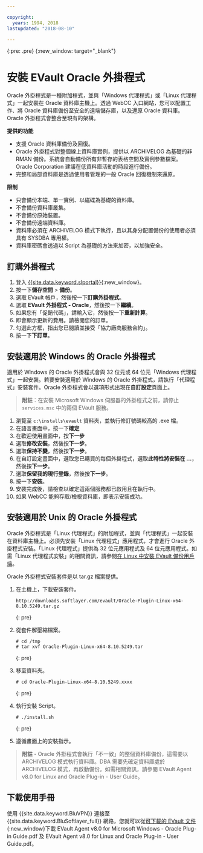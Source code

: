 ```yaml
---

copyright:
  years: 1994, 2018
lastupdated: "2018-08-10"

---
```

{:pre: .pre}
{:new_window: target="_blank"}

# 安裝 EVault Oracle 外掛程式

Oracle 外掛程式是一種附加程式，並與「Windows 代理程式」或「Linux 代理程式」一起安裝在 Oracle 資料庫主機上。透過 WebCC 入口網站，您可以配置工作、將 Oracle 資料庫備份至安全的遠端儲存庫，以及還原 Oracle 資料庫。Oracle 外掛程式會整合至現有的架構。

**提供的功能**

- 支援 Oracle 資料庫備份及回復。
- Oracle 外掛程式對整個線上資料庫實例，提供以 ARCHIVELOG 為基礎的非 RMAN 備份。系統會自動備份所有非暫存的表格空間及實例參數檔案。Oracle Corporation 建議在低資料庫活動的時段進行備份。
- 完整和局部資料庫是透過使用者管理的一般 Oracle 回復機制來還原。

**限制**
- 只會備份本端、單一實例、以磁碟為基礎的資料庫。
- 不會備份資料庫叢集。
- 不會備份原始裝置。
- 不會備份遠端資料庫。
- 資料庫必須在 ARCHIVELOG 模式下執行，且以其身分配置備份的使用者必須具有 SYSDBA 專用權。
- 資料庫密碼會透過以 Script 為基礎的方法來加密，以加強安全。

## 訂購外掛程式

1. 登入 [{{site.data.keyword.slportal}}](https://control.softlayer.com/){:new_window}。
2. 按一下**儲存空間** > **備份**。
3. 選取 EVault 帳戶，然後按一下**訂購外掛程式**。
4. 選取 **EVault 外掛程式 - Oracle**，然後按一下**繼續**。
5. 如果您有「促銷代碼」，請輸入它，然後按一下**重新計算**。
6. 即會顯示更新的費用。請檢閱您的訂單。
7. 勾選此方框，指出您已閱讀並接受「協力廠商服務合約」。 
8. 按一下**下訂單**。

## 安裝適用於 Windows 的 Oracle 外掛程式

適用於 Windows 的 Oracle 外掛程式會與 32 位元或 64 位元「Windows 代理程式」一起安裝。若要安裝適用於 Windows 的 Oracle 外掛程式，請執行「代理程式」安裝套件。Oracle 外掛程式會以選項形式出現在**自訂設定**頁面上。

>**附註**：在安裝 Microsoft Windows 伺服器的外掛程式之前，請停止 `services.msc` 中的兩個 EVault 服務。  

1. 瀏覽至 `c:\installs\evault` 資料夾，並執行修訂號碼較高的 .exe 檔。
2. 在語言畫面中，按一下**確定**
3. 在歡迎使用畫面中，按**下一步**
4. 選取**修改安裝**，然後按**下一步**。
5. 選取**保持不變**，然後按**下一步**。
6. 在自訂設定畫面中，選取您已購買的每個外掛程式，選取**此特性將安裝在 ...**，然後按**下一步**。
7. 選取**保留我的現行登錄**，然後按**下一步**。
8. 按一下**安裝**。
9. 安裝完成後，請檢查以確定這兩個服務都已啟用且在執行中。
10. 如果 WebCC 能夠存取/檢視資料庫，即表示安裝成功。 

## 安裝適用於 Unix 的 Oracle 外掛程式

Oracle 外掛程式是「Linux 代理程式」的附加程式，並與「代理程式」一起安裝在資料庫主機上。必須先安裝「Linux 代理程式」應用程式，才會進行 Oracle 外掛程式安裝。「Linux 代理程式」提供為 32 位元應用程式及 64 位元應用程式。如需「Linux 代理程式安裝」的相關資訊，請參閱[在 Linux 中安裝 EVault 備份用戶端](install-evault-backup-client-linux.html)。

Oracle 外掛程式安裝套件是以 tar.gz 檔案提供。 

1. 在主機上，下載安裝套件。
   ```
   http://downloads.softlayer.com/evault/Oracle-Plugin-Linux-x64-8.10.5249.tar.gz
   ```
   {: pre}
   
2. 從套件解壓縮檔案。 
   ```
   # cd /tmp
   # tar xvf Oracle-Plugin-Linux-x64-8.10.5249.tar
   ```
   {: pre}
   
3. 移至資料夾。
   ```
   # cd Oracle-Plugin-Linux-x64-8.10.5249.xxxx
   ```
   {: pre}
   
4. 執行安裝 Script。
   ```
   # ./install.sh
   ```
   {: pre}
   
5. 遵循畫面上的安裝指示。
   
>**附註** - Oracle 外掛程式會執行「不一致」的整個資料庫備份，這需要以 ARCHIVELOG 模式執行資料庫。DBA 需要先確定資料庫處於 ARCHIVELOG 模式，再啟動備份。如需相關資訊，請參閱 EVault Agent v8.0 for Linux and Oracle Plug-in - User Guide。


## 下載使用手冊

使用 {{site.data.keyword.BluVPN}} 連接至 {{site.data.keyword.BluSoftlayer_full}} 網路，您就可以從[可下載的 EVault 文件](http://downloads.service.softlayer.com/evault/Documentation/){:new_window}下載 EVault Agent v8.0 for Microsoft Windows - Oracle Plug-in Guide.pdf 及 EVault Agent v8.0 for Linux and Oracle Plug-in - User Guide.pdf。




